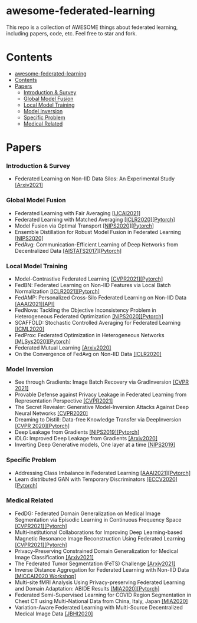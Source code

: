 # awesome-federated-learning
This repo is a collection of AWESOME things about federated learning, including papers, code, etc. Feel free to star and fork.

# Contents
- [awesome-federated-learning](#awesome-federated-learning)
- [Contents](#contents)
- [Papers](#papers)
    - [Introduction & Survey](#introduction--survey)
    - [Global Model Fusion](#global-model-fusion)
    - [Local Model Training](#local-model-training)
    - [Model Inversion](#model-inversion)
    - [Specific Problem](#specific-problem)
    - [Medical Related](#medical-related)

# Papers
### Introduction & Survey
* Federated Learning on Non-IID Data Silos: An Experimental
Study [[Arxiv2021]](https://arxiv.org/pdf/2102.02079.pdf)
### Global Model Fusion
* Federated Learning with Fair Averaging [[IJCAI2021]](https://arxiv.org/pdf/2104.14937.pdf)
* Federated Learning with Matched Averaging [[ICLR2020]](https://openreview.net/pdf?id=BkluqlSFDS)[[Pytorch]](https://github.com/IBM/FedMA)
* Model Fusion via Optimal Transport [[NIPS2020]](https://proceedings.neurips.cc/paper/2020/file/fb2697869f56484404c8ceee2985b01d-Paper.pdf)[[Pytorch]](https://github.com/sidak/otfusion)
* Ensemble Distillation for Robust Model Fusion in Federated Learning [[NIPS2020]](https://proceedings.neurips.cc/paper/2020/file/18df51b97ccd68128e994804f3eccc87-Supplemental.pdf)
* FedAvg: Communication-Efficient Learning of Deep Networks from Decentralized Data [[AISTATS2017]](https://arxiv.org/pdf/1602.05629.pdf)[[Pytorch]](https://github.com/shaoxiongji/federated-learning)

### Local Model Training
* Model-Contrastive Federated Learning [[CVPR2021]](https://arxiv.org/pdf/2103.16257.pdf)[[Pytorch]](https://github.com/QinbinLi/MOON)
* FedBN: Federated Learning on Non-IID Features via Local Batch Normalization [[ICLR2021]](https://arxiv.org/pdf/2102.07623.pdf)[[Pytorch]](https://github.com/med-air/FedBN)
* FedAMP: Personalized Cross-Silo Federated Learning on Non-IID Data [[AAAI2021]](https://arxiv.org/pdf/2007.03797.pdf)[[API]](https://t.ly/nGN9)
* FedNova: Tackling the Objective Inconsistency Problem in Heterogeneous Federated Optimization [[NIPS2020]](https://proceedings.neurips.cc/paper/2020/file/564127c03caab942e503ee6f810f54fd-Paper.pdf)[[Pytorch]](https://github.com/JYWa/FedNova)
* SCAFFOLD: Stochastic Controlled Averaging for Federated Learning [[ICML2020]](https://arxiv.org/pdf/1910.06378.pdf)
* FedProx: Federated Optimization in Heterogeneous Networks [[MLSys2020]](https://arxiv.org/pdf/1812.06127.pdf)[[Pytorch]](https://github.com/litian96/FedProx)
* Federated Mutual Learning [[Arxiv2020]](https://arxiv.org/pdf/2006.16765.pdf)
* On the Convergence of FedAvg on Non-IID Data [[ICLR2020]](https://arxiv.org/pdf/1907.02189.pdf)
  
### Model Inversion
* See through Gradients: Image Batch Recovery via GradInversion [[CVPR 2021]](https://arxiv.org/pdf/2104.07586.pdf)
* Provable Defense against Privacy Leakage in Federated Learning from Representation Perspective [[CVPR2021]](https://arxiv.org/pdf/2012.06043.pdf)
* The Secret Revealer: Generative Model-Inversion Attacks Against Deep Neural
Networks [[CVPR2020]](https://openaccess.thecvf.com/content_CVPR_2020/papers/Zhang_The_Secret_Revealer_Generative_Model-Inversion_Attacks_Against_Deep_Neural_Networks_CVPR_2020_paper.pdf)
* Dreaming to Distill: Data-free Knowledge Transfer via DeepInversion [[CVPR 2020]](https://openaccess.thecvf.com/content_CVPR_2020/papers/Yin_Dreaming_to_Distill_Data-Free_Knowledge_Transfer_via_DeepInversion_CVPR_2020_paper.pdf)[[Pytorch]](https://github.com/NVlabs/DeepInversion)
* Deep Leakage from Gradients [[NIPS2019]](https://arxiv.org/pdf/1906.08935.pdf)[[Pytorch]](https://github.com/mit-han-lab/dlg)
* iDLG: Improved Deep Leakage from Gradients [[Arxiv2020]](https://arxiv.org/pdf/2001.02610.pdf)
* Inverting Deep Generative models,
One layer at a time [[NIPS2019]](https://proceedings.neurips.cc/paper/2019/file/24389bfe4fe2eba8bf9aa9203a44cdad-Paper.pdf)

### Specific Problem
* Addressing Class Imbalance in Federated Learning [[AAAI2021]](https://arxiv.org/pdf/2008.06217.pdf)[[Pytorch]](https://github.com/balanced-fl/Addressing-Class-Imbalance-FL)
* Learn distributed GAN with Temporary
Discriminators [[ECCV2020]](https://arxiv.org/pdf/2007.09221.pdf)[[Pytorch]](https://github.com/huiqu18/TDGAN-PyTorch)
### Medical Related
* FedDG: Federated Domain Generalization on Medical Image Segmentation via Episodic Learning in Continuous Frequency Space [[CVPR2021]](https://arxiv.org/pdf/2103.06030.pdf)[[Pytorch]](https://github.com/liuquande/FedDG-ELCFS)
* Multi-institutional Collaborations for Improving Deep Learning-based Magnetic Resonance Image Reconstruction Using Federated Learning [[CVPR2021]](https://arxiv.org/pdf/2103.02148.pdf)[[Pytorch]](https://github.com/guopengf/FL-MRCM)
* Privacy-Preserving Constrained Domain Generalization for Medical Image Classification [[Arxiv2021]](https://arxiv.org/pdf/2105.08511.pdf)
* The Federated Tumor Segmentation (FeTS) Challenge [[Arxiv2021]](https://arxiv.org/pdf/2105.05874.pdf)
* Inverse Distance Aggregation for Federated Learning with Non-IID Data [[MICCAI2020 Workshop]](https://arxiv.org/pdf/2008.07665.pdf)
* Multi-site fMRI Analysis Using Privacy-preserving Federated Learning and Domain Adaptation: ABIDE Results [[MIA2020]](https://arxiv.org/pdf/2001.05647.pdf)[[Pytorch]](https://github.com/xxlya/Fed_ABIDE)
* Federated Semi-Supervised Learning for COVID Region Segmentation in Chest CT using Multi-National Data from China, Italy, Japan [[MIA2020]](https://arxiv.org/pdf/2011.11750.pdf)
* Variation-Aware Federated Learning with Multi-Source Decentralized Medical Image Data [[JBHI2020]](https://ieeexplore.ieee.org/stamp/stamp.jsp?arnumber=9268161)

